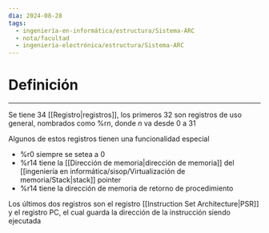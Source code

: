 ```yaml
---
dia: 2024-08-28
tags:
  - ingeniería-en-informática/estructura/Sistema-ARC
  - nota/facultad
  - ingeniería-electrónica/estructura/Sistema-ARC
---
```

# Definición
---
Se tiene $34$ [[Registro|registros]], los primeros $32$ son registros de uso general, nombrados como %r$n$, donde $n$ va desde $0$ a $31$

Algunos de estos registros tienen una funcionalidad especial
* %r$0$ siempre se setea a $0$
* %r$14$ tiene la [[Dirección de memoria|dirección de memoria]] del [[ingeniería en informática/sisop/Virtualización de memoria/Stack|stack]] pointer
* %r$14$ tiene la dirección de memoria de retorno de procedimiento

Los últimos dos registros son el registro [[Instruction Set Architecture|PSR]] y el registro PC, el cual guarda la dirección de la instrucción siendo ejecutada